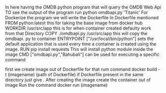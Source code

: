In here having the OMDB python program that will query the OMDB Web Api
TO see the output of the program run python omdbapi.py 'Titanic'
For Dockerize the program we will write the Dockerfile
In Dockerfile mentioned FROM python:latest   this for taking the base image from docker hub
WORKDIR /usr/src/app this is for when container created defaulty work from that Directory
COPY ./omdbapi.py /usr/src/app  this will copy the omdbapi. py to container 
ENTRYPOINT ["/usr/local/bin/python"] sets the default application that is used every time a container is created using the image.
RUN pip install requests This will install python module inside the image 
CMD ["omdbapi.py","Bahubali"] can be used for executing a specific command


first we create image out of Dockerfile for that rum command docker build -t (imagename) (path of Dockerfile) if Dockerfile present in the same directory just give .
After creating the image create the container out of image 
Run the command docker run (imagename)
   

